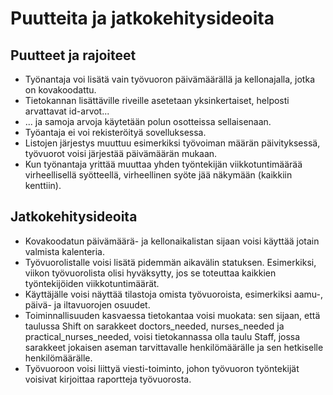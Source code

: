 # Puutteita ja jatkokehitysideoita

## Puutteet ja rajoiteet
- Työnantaja voi lisätä vain työvuoron päivämäärällä ja kellonajalla, jotka on kovakoodattu. 
- Tietokannan lisättäville riveille asetetaan yksinkertaiset, helposti arvattavat id-arvot...
- ... ja samoja arvoja käytetään polun osotteissa sellaisenaan.
- Työantaja ei voi rekisteröityä sovelluksessa.
- Listojen järjestys muuttuu esimerkiksi työvoiman määrän päivityksessä, työvuorot voisi järjestää päivämäärän mukaan.
- Kun työnantaja yrittää muuttaa yhden työntekijän viikkotuntimäärää virheellisellä syötteellä, virheellinen syöte jää näkymään (kaikkiin kenttiin).

## Jatkokehitysideoita
- Kovakoodatun päivämäärä- ja kellonaikalistan sijaan voisi käyttää jotain valmista kalenteria.
- Työvuorolistalle voisi lisätä pidemmän aikavälin statuksen. Esimerkiksi, viikon työvuorolista olisi hyväksytty, jos se toteuttaa kaikkien työntekijöiden viikkotuntimäärät.
- Käyttäjälle voisi näyttää tilastoja omista työvuoroista, esimerkiksi aamu-, päivä- ja iltavuorojen osuudet.
- Toiminnallisuuden kasvaessa tietokantaa voisi muokata: sen sijaan, että taulussa Shift on sarakkeet doctors_needed, nurses_needed ja practical_nurses_needed, voisi tietokannassa olla taulu Staff, jossa sarakkeet jokaisen aseman tarvittavalle henkilömäärälle ja sen hetkiselle henkilömäärälle.
- Työvuoroon voisi liittyä viesti-toiminto, johon työvuoron työntekijät voisivat kirjoittaa raportteja työvuorosta.